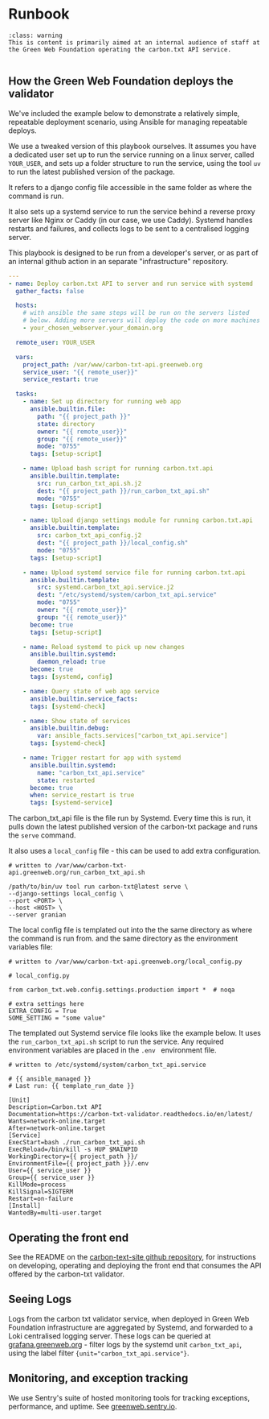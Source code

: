 # Runbook

```{admonition} Warning
:class: warning
This is content is primarily aimed at an internal audience of staff at the Green Web Foundation operating the carbon.txt API service.


```


## How the Green Web Foundation deploys the validator


We've included the example below to demonstrate a relatively simple, repeatable deployment scenario, using Ansible for managing repeatable deploys.

We use a tweaked version of this playbook ourselves. It assumes you have a dedicated user set up to run the service running on a linux server, called `YOUR_USER`, and sets up a folder structure to run the service, using the tool `uv` to run the latest published version of the package.

It refers to a django config file accessible in the same folder as where the command is run.

It also sets up a systemd service to run the service behind a reverse proxy server like Nginx or Caddy (in our case, we use Caddy). Systemd handles restarts and failures, and collects logs to be sent to a centralised logging server.

This playbook is designed to be run from a developer's server, or as part of an internal github action in an separate "infrastructure" repository.


```yaml
---
- name: Deploy carbon.txt API to server and run service with systemd
  gather_facts: false

  hosts:
    # with ansible the same steps will be run on the servers listed
    # below. Adding more servers will deploy the code on more machines
    - your_chosen_webserver.your_domain.org

  remote_user: YOUR_USER

  vars:
    project_path: /var/www/carbon-txt-api.greenweb.org
    service_user: "{{ remote_user}}"
    service_restart: true

  tasks:
    - name: Set up directory for running web app
      ansible.builtin.file:
        path: "{{ project_path }}"
        state: directory
        owner: "{{ remote_user}}"
        group: "{{ remote_user}}"
        mode: "0755"
      tags: [setup-script]

    - name: Upload bash script for running carbon.txt.api
      ansible.builtin.template:
        src: run_carbon_txt_api.sh.j2
        dest: "{{ project_path }}/run_carbon_txt_api.sh"
        mode: "0755"
      tags: [setup-script]

    - name: Upload django settings module for running carbon.txt.api
      ansible.builtin.template:
        src: carbon_txt_api_config.j2
        dest: "{{ project_path }}/local_config.sh"
        mode: "0755"
      tags: [setup-script]

    - name: Upload systemd service file for running carbon.txt.api
      ansible.builtin.template:
        src: systemd.carbon_txt_api.service.j2
        dest: "/etc/systemd/system/carbon_txt_api.service"
        mode: "0755"
        owner: "{{ remote_user}}"
        group: "{{ remote_user}}"
      become: true
      tags: [setup-script]

    - name: Reload systemd to pick up new changes
      ansible.builtin.systemd:
        daemon_reload: true
      become: true
      tags: [systemd, config]

    - name: Query state of web app service
      ansible.builtin.service_facts:
      tags: [systemd-check]

    - name: Show state of services
      ansible.builtin.debug:
        var: ansible_facts.services["carbon_txt_api.service"]
      tags: [systemd-check]

    - name: Trigger restart for app with systemd
      ansible.builtin.systemd:
        name: "carbon_txt_api.service"
        state: restarted
      become: true
      when: service_restart is true
      tags: [systemd-service]
```

The carbon_txt_api file is the file run by Systemd. Every time this is run, it pulls down the latest published version of the carbon-txt package and runs the `serve` command.

It also uses a `local_config` file - this can be used to add extra configuration.

```shell
# written to /var/www/carbon-txt-api.greenweb.org/run_carbon_txt_api.sh

/path/to/bin/uv tool run carbon-txt@latest serve \
--django-settings local_config \
--port <PORT> \
--host <HOST> \
--server granian
```

The local config file is templated out into the the same directory as where the command is run from. and the same directory as the environment variables file:

```shell
# written to /var/www/carbon-txt-api.greenweb.org/local_config.py

# local_config.py

from carbon_txt.web.config.settings.production import *  # noqa

# extra settings here
EXTRA_CONFIG = True
SOME_SETTING = "some value"

```



The templated out Systemd service file looks like the example below. It uses the `run_carbon_txt_api.sh` script to run the service. Any required environment variables are placed in the `.env ` environment file.

```shell
# written to /etc/systemd/system/carbon_txt_api.service

# {{ ansible_managed }}
# Last run: {{ template_run_date }}

[Unit]
Description=Carbon.txt API
Documentation=https://carbon-txt-validator.readthedocs.io/en/latest/
Wants=network-online.target
After=network-online.target
[Service]
ExecStart=bash ./run_carbon_txt_api.sh
ExecReload=/bin/kill -s HUP $MAINPID
WorkingDirectory={{ project_path }}/
EnvironmentFile={{ project_path }}/.env
User={{ service_user }}
Group={{ service_user }}
KillMode=process
KillSignal=SIGTERM
Restart=on-failure
[Install]
WantedBy=multi-user.target

```

## Operating the front end

See the README on the [carbon-text-site github repository](https://github.com/thegreenwebfoundation/carbon-txt-site), for instructions on developing, operating and deploying the front end that consumes the API offered by the carbon-txt validator.


## Seeing Logs

Logs from the carbon txt validator service, when deployed in Green Web Foundation infrastructure are aggregated by Systemd, and forwarded to a Loki centralised logging server. These logs can be queried at [grafana.greenweb.org](https://grafana.greenweb.org) - filter logs by the systemd unit `carbon_txt_api`, using the label filter `{unit="carbon_txt_api.service"}`.

## Monitoring, and exception tracking

We use Sentry's suite of hosted monitoring tools for tracking exceptions, performance, and uptime. See [greenweb.sentry.io](https://greenweb.sentry.io/).
